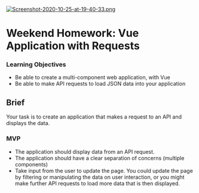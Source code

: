 [![Screenshot-2020-10-25-at-19-40-33.png](https://i.postimg.cc/TYFB2FZS/Screenshot-2020-10-25-at-19-40-33.png)](https://postimg.cc/qzc1jbBX)

# Weekend Homework: Vue Application with Requests

### Learning Objectives

- Be able to create a multi-component web application, with Vue
- Be able to make API requests to load JSON data into your application

## Brief

Your task is to create an application that makes a request to an API and displays the data.

### MVP

- The application should display data from an API request.
- The application should have a clear separation of concerns (multiple components)
- Take input from the user to update the page. You could update the page by filtering or manipulating the data on user interaction, or you might make further API requests to load more data that is then displayed.
